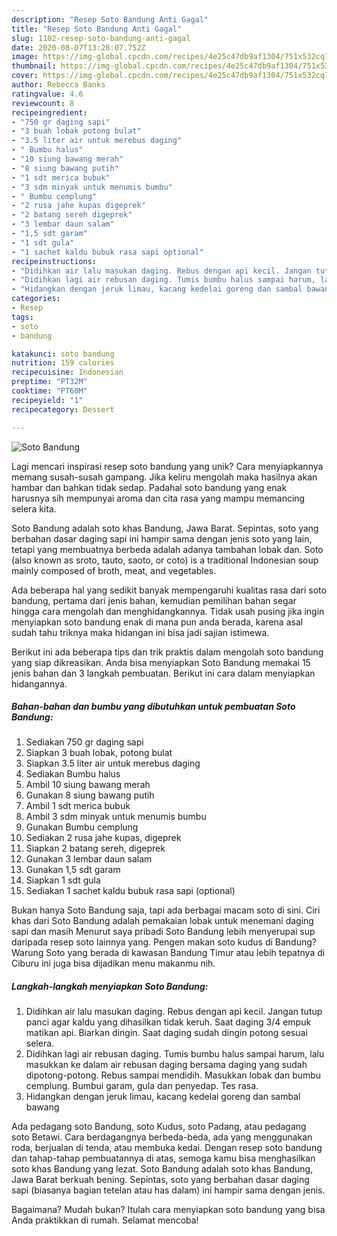 ```yaml
---
description: "Resep Soto Bandung Anti Gagal"
title: "Resep Soto Bandung Anti Gagal"
slug: 1102-resep-soto-bandung-anti-gagal
date: 2020-08-07T13:28:07.752Z
image: https://img-global.cpcdn.com/recipes/4e25c47db9af1304/751x532cq70/soto-bandung-foto-resep-utama.jpg
thumbnail: https://img-global.cpcdn.com/recipes/4e25c47db9af1304/751x532cq70/soto-bandung-foto-resep-utama.jpg
cover: https://img-global.cpcdn.com/recipes/4e25c47db9af1304/751x532cq70/soto-bandung-foto-resep-utama.jpg
author: Rebecca Banks
ratingvalue: 4.6
reviewcount: 8
recipeingredient:
- "750 gr daging sapi"
- "3 buah lobak potong bulat"
- "3.5 liter air untuk merebus daging"
- " Bumbu halus"
- "10 siung bawang merah"
- "8 siung bawang putih"
- "1 sdt merica bubuk"
- "3 sdm minyak untuk menumis bumbu"
- " Bumbu cemplung"
- "2 rusa jahe kupas digeprek"
- "2 batang sereh digeprek"
- "3 lembar daun salam"
- "1,5 sdt garam"
- "1 sdt gula"
- "1 sachet kaldu bubuk rasa sapi optional"
recipeinstructions:
- "Didihkan air lalu masukan daging. Rebus dengan api kecil. Jangan tutup panci agar kaldu yang dihasilkan tidak keruh. Saat daging 3/4 empuk matikan api. Biarkan dingin. Saat daging sudah dingin potong sesuai selera."
- "Didihkan lagi air rebusan daging. Tumis bumbu halus sampai harum, lalu masukkan ke dalam air rebusan daging bersama daging yang sudah dipotong-potong. Rebus sampai mendidih. Masukkan lobak dan bumbu cemplung. Bumbui garam, gula dan penyedap. Tes rasa."
- "Hidangkan dengan jeruk limau, kacang kedelai goreng dan sambal bawang"
categories:
- Resep
tags:
- soto
- bandung

katakunci: soto bandung 
nutrition: 159 calories
recipecuisine: Indonesian
preptime: "PT32M"
cooktime: "PT60M"
recipeyield: "1"
recipecategory: Dessert

---
```



![Soto Bandung](https://img-global.cpcdn.com/recipes/4e25c47db9af1304/751x532cq70/soto-bandung-foto-resep-utama.jpg)

Lagi mencari inspirasi resep soto bandung yang unik? Cara menyiapkannya memang susah-susah gampang. Jika keliru mengolah maka hasilnya akan hambar dan bahkan tidak sedap. Padahal soto bandung yang enak harusnya sih mempunyai aroma dan cita rasa yang mampu memancing selera kita.

Soto Bandung adalah soto khas Bandung, Jawa Barat. Sepintas, soto yang berbahan dasar daging sapi ini hampir sama dengan jenis soto yang lain, tetapi yang membuatnya berbeda adalah adanya tambahan lobak dan. Soto (also known as sroto, tauto, saoto, or coto) is a traditional Indonesian soup mainly composed of broth, meat, and vegetables.

Ada beberapa hal yang sedikit banyak mempengaruhi kualitas rasa dari soto bandung, pertama dari jenis bahan, kemudian pemilihan bahan segar hingga cara mengolah dan menghidangkannya. Tidak usah pusing jika ingin menyiapkan soto bandung enak di mana pun anda berada, karena asal sudah tahu triknya maka hidangan ini bisa jadi sajian istimewa.


Berikut ini ada beberapa tips dan trik praktis dalam mengolah soto bandung yang siap dikreasikan. Anda bisa menyiapkan Soto Bandung memakai 15 jenis bahan dan 3 langkah pembuatan. Berikut ini cara dalam menyiapkan hidangannya.

<!--inarticleads1-->

##### Bahan-bahan dan bumbu yang dibutuhkan untuk pembuatan Soto Bandung:

1. Sediakan 750 gr daging sapi
1. Siapkan 3 buah lobak, potong bulat
1. Siapkan 3.5 liter air untuk merebus daging
1. Sediakan  Bumbu halus
1. Ambil 10 siung bawang merah
1. Gunakan 8 siung bawang putih
1. Ambil 1 sdt merica bubuk
1. Ambil 3 sdm minyak untuk menumis bumbu
1. Gunakan  Bumbu cemplung
1. Sediakan 2 rusa jahe kupas, digeprek
1. Siapkan 2 batang sereh, digeprek
1. Gunakan 3 lembar daun salam
1. Gunakan 1,5 sdt garam
1. Siapkan 1 sdt gula
1. Sediakan 1 sachet kaldu bubuk rasa sapi (optional)


Bukan hanya Soto Bandung saja, tapi ada berbagai macam soto di sini. Ciri khas dari Soto Bandung adalah pemakaian lobak untuk menemani daging sapi dan masih Menurut saya pribadi Soto Bandung lebih menyerupai sup daripada resep soto lainnya yang. Pengen makan soto kudus di Bandung? Warung Soto yang berada di kawasan Bandung Timur atau lebih tepatnya di Ciburu ini juga bisa dijadikan menu makanmu nih. 

<!--inarticleads2-->

##### Langkah-langkah menyiapkan Soto Bandung:

1. Didihkan air lalu masukan daging. Rebus dengan api kecil. Jangan tutup panci agar kaldu yang dihasilkan tidak keruh. Saat daging 3/4 empuk matikan api. Biarkan dingin. Saat daging sudah dingin potong sesuai selera.
1. Didihkan lagi air rebusan daging. Tumis bumbu halus sampai harum, lalu masukkan ke dalam air rebusan daging bersama daging yang sudah dipotong-potong. Rebus sampai mendidih. Masukkan lobak dan bumbu cemplung. Bumbui garam, gula dan penyedap. Tes rasa.
1. Hidangkan dengan jeruk limau, kacang kedelai goreng dan sambal bawang


Ada pedagang soto Bandung, soto Kudus, soto Padang, atau pedagang soto Betawi. Cara berdagangnya berbeda-beda, ada yang menggunakan roda, berjualan di tenda, atau membuka kedai. Dengan resep soto bandung dan tahap-tahap pembuatannya di atas, semoga kamu bisa menghasilkan soto khas Bandung yang lezat. Soto Bandung adalah soto khas Bandung, Jawa Barat berkuah bening. Sepintas, soto yang berbahan dasar daging sapi (biasanya bagian tetelan atau has dalam) ini hampir sama dengan jenis. 

Bagaimana? Mudah bukan? Itulah cara menyiapkan soto bandung yang bisa Anda praktikkan di rumah. Selamat mencoba!
